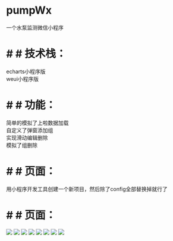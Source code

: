 # pumpWx
一个水泵监测微信小程序<br>
# # # 技术栈：
echarts小程序版<br>
weui小程序版<br>
# # # 功能：
简单的模拟了上啦数据加载<br>
自定义了弹窗添加组<br>
实现滑动编辑删除<br>
模拟了组删除<br>
# # # 页面：
用小程序开发工具创建一个新项目，然后除了config全部替换掉就行了
# # # 页面：
![](https://raw.githubusercontent.com/wanglin447563345/pumpWx/master/images/page1.png) 
![](https://raw.githubusercontent.com/wanglin447563345/pumpWx/master/images/page2png.png)
![](https://raw.githubusercontent.com/wanglin447563345/pumpWx/master/images/page3.png)
![](https://raw.githubusercontent.com/wanglin447563345/pumpWx/master/images/page4.png)
![](https://raw.githubusercontent.com/wanglin447563345/pumpWx/master/images/page5.png)
![](https://raw.githubusercontent.com/wanglin447563345/pumpWx/master/images/page6.png)
![](https://raw.githubusercontent.com/wanglin447563345/pumpWx/master/images/page7.png)
![](https://raw.githubusercontent.com/wanglin447563345/pumpWx/master/images/page8.png)
